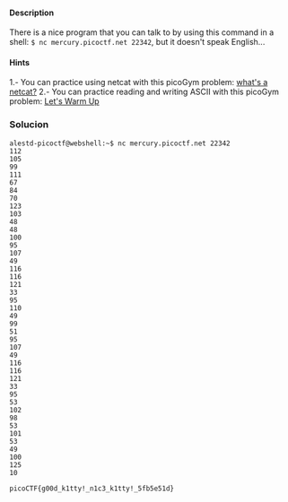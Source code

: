 #### Description

There is a nice program that you can talk to by using this command in a shell: `$ nc mercury.picoctf.net 22342`, but it doesn't speak English...

#### Hints
1.- You can practice using netcat with this picoGym problem: [what's a netcat?](https://play.picoctf.org/practice/challenge/34)
2.- You can practice reading and writing ASCII with this picoGym problem: [Let's Warm Up](https://play.picoctf.org/practice/challenge/22)

### Solucion

```
alestd-picoctf@webshell:~$ nc mercury.picoctf.net 22342
112 
105 
99 
111 
67 
84 
70 
123 
103 
48 
48 
100 
95 
107 
49 
116 
116 
121 
33 
95 
110 
49 
99 
51 
95 
107 
49 
116 
116 
121 
33 
95 
53 
102 
98 
53 
101 
53 
49 
100 
125 
10 

picoCTF{g00d_k1tty!_n1c3_k1tty!_5fb5e51d}
```